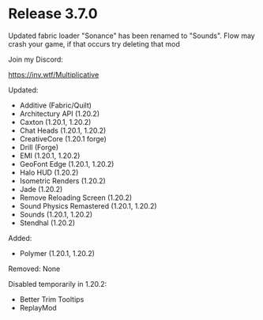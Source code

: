 # Release 3.7.0

Updated fabric loader
"Sonance" has been renamed to "Sounds".
Flow may crash your game, if that occurs try deleting that mod

Join my Discord:

https://inv.wtf/Multiplicative

Updated:
- Additive (Fabric/Quilt)
- Architectury API (1.20.2)
- Caxton (1.20.1, 1.20.2)
- Chat Heads (1.20.1, 1.20.2)
- CreativeCore (1.20.1 forge)
- Drill (Forge)
- EMI (1.20.1, 1.20.2)
- GeoFont Edge (1.20.1, 1.20.2)
- Halo HUD (1.20.2)
- Isometric Renders (1.20.2)
- Jade (1.20.2)
- Remove Reloading Screen (1.20.2)
- Sound Physics Remastered (1.20.1, 1.20.2)
- Sounds (1.20.1, 1.20.2)
- Stendhal (1.20.2)

Added:
- Polymer (1.20.1, 1.20.2)

Removed:
None

Disabled temporarily in 1.20.2:
- Better Trim Tooltips
- ReplayMod
